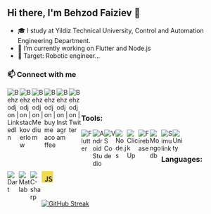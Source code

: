 ## Hi there, I'm Behzod Faiziev 👋

- 🎓 I study at Yildiz Technical University, Control and Automation Engineering Department.
- 🔭 I’m currently working on Flutter and Node.js
- 📌 Target: Robotic engineer...
<!-- - 🌱 I’m currently learning NodeJS/Express/MongoDB, Matlab -->
### 📫 Connect with me
[<img align="left" alt="Behzodjon | LinkedIn" width="28px" src="https://static.tildacdn.com/tild3662-3462-4466-b730-386233346239/linkedin.png" />](https://www.linkedin.com/in/behzod-faiziev/)

[<img align="left" alt="Behzodjon | stackoverlow" width="28px" src="https://www.vectorlogo.zone/logos/stackoverflow/stackoverflow-icon.svg" />](https://stackoverflow.com/users/13357646/behzod-faiziev)

[<img align="left" alt="Behzodjon | Medium" width="28px" src="https://www.vectorlogo.zone/logos/medium/medium-tile.svg" />](https://medium.com/@behzod.faiziev)

[<img align="left" alt="Behzodjon | buymeacoffee" width="28px" src="https://www.vectorlogo.zone/logos/buymeacoffee/buymeacoffee-icon.svg" />](https://buymeacoffee.com/behzodfaiziev)

[<img align="left" alt="Behzodjon | Instagram" width="28px" src="https://pbs.twimg.com/media/DkeadI9XgAAGeWK.png" />](https://www.instagram.com/behzod.faiziev/)

[<img align="left" alt="Behzodjon | Twitter" width="28px" src="https://www.vectorlogo.zone/logos/twitter/twitter-icon.svg" />](https://twitter.com/behzod_faiziev)

<br />
<br />

### Tools:
<img align="left" alt="Flutter" width="26px" src="https://www.vectorlogo.zone/logos/flutterio/flutterio-icon.svg" />
<img align="left" alt="Android Studio" width="26px" src="https://i.ya-webdesign.com/images/android-studio-png.png" />
<img align="left" alt="VS Code" width="26px" src="https://www.vectorlogo.zone/logos/visualstudio_code/visualstudio_code-icon.svg" />
<img align="left" alt="Node.js" width="26px" src="https://nodejs.org/static/images/favicons/favicon.ico" />
<img align="left" alt="Click Up" width="26px" src="https://activecollab.com/upload/website-pages/419/clickup-logo.png" />
<img align="left" alt="Firebase" width="26px" src="https://firebase.google.com/favicon.ico" />
<img align="left" alt="Mongodb" width="26px" src="https://www.mongodb.com/favicon.ico" />
<img align="left" alt="Simulink" width="26px" src="https://upload.wikimedia.org/wikipedia/commons/3/36/Simulink_Logo_%28non-wordmark%29.png" />
<img align="left" alt="Unity" width="26px" src="https://www.unity.com/favicon.ico" /> 

<br />
<br />

### Languages:
<img align="left" alt="Dart" width="26px" src="https://www.vectorlogo.zone/logos/dartlang/dartlang-icon.svg" />
<img align="left" alt="Matlab" width="26px" src="https://www.mathworks.com/favicon.ico" />
<img align="left" alt="C-sharp" width="26px" src="https://upload.wikimedia.org/wikipedia/commons/thumb/0/0d/C_Sharp_wordmark.svg/80px-C_Sharp_wordmark.svg.png" />
<img align="left" alt="JavaScript" width="26px" src="https://raw.githubusercontent.com/github/explore/80688e429a7d4ef2fca1e82350fe8e3517d3494d/topics/javascript/javascript.png" />

<br />
<br />
<br />


[![GitHub Streak](http://github-readme-streak-stats.herokuapp.com?user=behzodfaiziev&theme=dark&background=101010)](https://git.io/streak-stats)
<!-- <p>&ensp;<img align="left" src="https://github-readme-stats.vercel.app/api/top-langs/?username=behzodfaiziev&layout=compact&hide=html" alt="behzodfaiziev" /></p> -->
